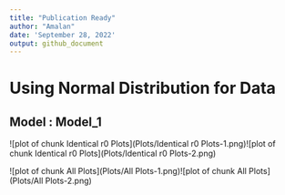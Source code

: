 ```yaml
---
title: "Publication Ready"
author: "Amalan"
date: 'September 28, 2022'
output: github_document
---
```




# Using Normal Distribution for Data

## Model : Model_1 






![plot of chunk Identical r0 Plots](Plots/Identical r0 Plots-1.png)![plot of chunk Identical r0 Plots](Plots/Identical r0 Plots-2.png)



![plot of chunk All Plots](Plots/All Plots-1.png)![plot of chunk All Plots](Plots/All Plots-2.png)
